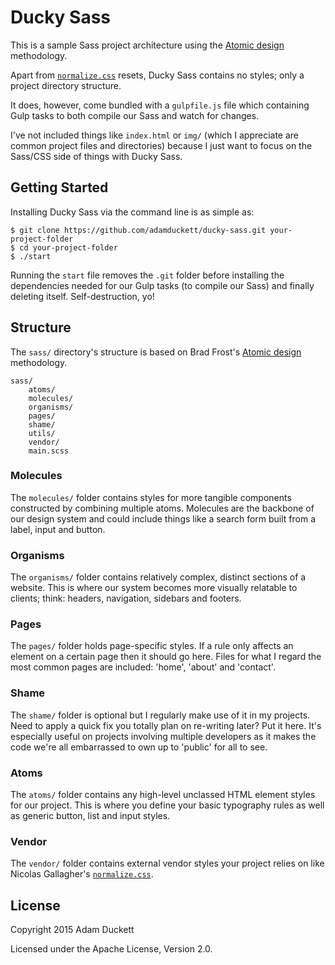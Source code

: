 # Ducky Sass
This is a sample Sass project architecture using the [Atomic design](http://bradfrost.com/blog/post/atomic-web-design/) methodology.

Apart from [`normalize.css`](http://necolas.github.io/normalize.css/) resets, Ducky Sass contains no styles; only a project directory structure.

It does, however, come bundled with a `gulpfile.js` file which containing Gulp tasks to both compile our Sass and watch for changes.

I've not included things like `index.html` or `img/` (which I appreciate are common project files and directories) because I just want to focus on the Sass/CSS side of things with Ducky Sass.

## Getting Started

Installing Ducky Sass via the command line is as simple as:

    $ git clone https://github.com/adamduckett/ducky-sass.git your-project-folder
    $ cd your-project-folder
    $ ./start

Running the `start` file removes the `.git` folder before installing the dependencies needed for our Gulp tasks (to compile our Sass) and finally deleting itself. Self-destruction, yo!


## Structure

The `sass/` directory's structure is based on Brad Frost's [Atomic design](http://bradfrost.com/blog/post/atomic-web-design/) methodology.

    sass/
        atoms/
        molecules/
        organisms/
        pages/
        shame/
        utils/
        vendor/
        main.scss

### Molecules
The `molecules/` folder contains styles for more tangible components constructed by combining multiple atoms. Molecules are the backbone of our design system and could include things like a search form built from a label, input and button.

### Organisms
The `organisms/` folder contains relatively complex, distinct sections of a website. This is where our system becomes more visually relatable to clients; think: headers, navigation, sidebars and footers.

### Pages
The `pages/` folder holds page-specific styles. If a rule only affects an element on a certain page then it should go here. Files for what I regard the most common pages are included: 'home', 'about' and 'contact'.

### Shame
The `shame/` folder is optional but I regularly make use of it in my projects. Need to apply a quick fix you totally plan on re-writing later? Put it here. It's especially useful on projects involving multiple developers as it makes the code we're all embarrassed to own up to 'public' for all to see.

### Atoms
The `atoms/` folder contains any high-level unclassed HTML element styles for our project. This is where you define your basic typography rules as well as generic button, list and input styles.

### Vendor
The `vendor/` folder contains external vendor styles your project relies on like Nicolas Gallagher's [`normalize.css`](http://necolas.github.io/normalize.css/).


## License

Copyright 2015 Adam Duckett

Licensed under the Apache License, Version 2.0.
